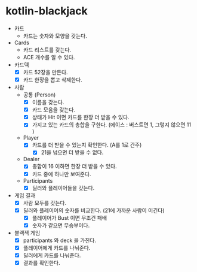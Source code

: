 # kotlin-blackjack

- 카드
    - 카드는 숫자와 모양을 갖는다.
- Cards
    - 카드 리스트를 갖는다.
    - ACE 개수를 알 수 있다.
- 카드덱
    - [x] 카드 52장을 만든다.
    - [x] 카드 한장을 뽑고 삭제한다.

- 사람
    - 공통 (Person)
        - [x] 이름을 갖는다.
        - [x] 카드 모음을 갖는다.
        - [x] 상태가 Hit 이면 카드를 한장 더 받을 수 있다.
        - [x] 가지고 있는 카드의 총합을 구한다. (에이스 : 버스트면 1, 그렇지 않으면 11 )
    - Player
        - [x] 카드를 더 받을 수 있는지 확인한다. (A를 1로 간주)
          - [x] 21을 넘으면 더 받을 수 없다.
    - Dealer
        - [x] 총합이 16 이하면 한장 더 받을 수 있다.
        - [x] 카드 중에 하나만 보여준다.
    - Participants
      - [x] 딜러와 플레이어들을 갖는다.

- 게임 결과
    - [x] 사람 모두를 갖는다.
    - [x] 딜러와 플레이어의 숫자를 비교한다. (21에 가까운 사람이 이긴다)
        - [x] 플레이어가 Bust 이면 무조건 패배
        - [x] 숫자가 같으면 무승부이다.

- 블랙젝 게임
  - [x] participants 와 deck 을 가진다.
  - [x] 플레이어에게 카드를 나눠준다.
  - [x] 딜러에게 카드를 나눠준다.
  - [x] 결과를 확인한다.